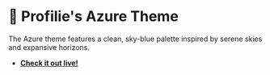 # 💙 Profilie's Azure Theme

The Azure theme features a clean, sky-blue palette inspired by serene skies and expansive horizons.

- [**Check it out live!**](https://profilie.github.io/azure/)
